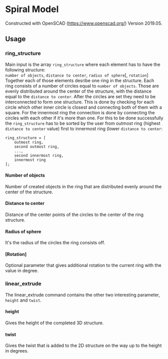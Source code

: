 # Spiral Model
Constructed with OpenSCAD (https://www.openscad.org/) Version 2019.05.

## Usage

### ring_structure
Main input is the array `ring_structure` where each element has to have the following structure: </br>
`number of objects`, `distance to center`, `radius of sphere`[, `rotation`] <br>
Together each of those elements desribe one ring in the structure.
Each ring consists of a number of circles equal to `number of objects`. 
Those are evenly distributed around the center of the structure, with the distance equal to the `distance to center`.
After the circles are set they need to be interconnected to form one structure. 
This is done by checking for each circle which other inner circle is closest and connecting both of them with a square.
For the innermost ring the connection is done by connecting the circles with each other if it's more than one.
For this to be done successfully the `ring_structure` has to be sorted by the user from outmost ring (highest `distance to center` value) first to innermost ring (lower `distance to center`: <br>
```openscad
ring_structure = [
    outmost ring,
    second outmost ring,
    ...,
    second innermost ring,
    innermost ring
];
```

#### Number of objects
Number of created objects in the ring that are distributed evenly around the center of the structure.

#### Distance to center
Distance of the center points of the circles to the center of the ring structure.

#### Radius of sphere
It's the radius of the circles the ring consists off.

#### [Rotation]
Optional parameter that gives additional rotation to the current ring with the value in degree.

### linear_extrude
The linear_extrude command contains the other two interesting parameter, `height` and `twist`.

#### height
Gives the height of the completed 3D structure.

#### twist
Gives the twist that is added to the 2D structure on the way up to the height in degrees.
